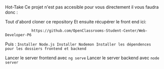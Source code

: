 Hot-Take
Ce projet n'est pas accesible pour vous directement il vous faudra donc :

Tout d'abord cloner ce repository Et ensuite récupérer le front end ici:

                https://github.com/OpenClassrooms-Student-Center/Web-Developer-P6 



Puis : `Installer Node.js Installer Nodemon Installer les dépendences pour les dossiers frontend et backend`

Lancer le server frontend avec `ng serve` Lancer le server backend avec `node server`
